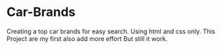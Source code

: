 # Car-Brands
Creating a top car brands for easy search. Using html and css only. This Project are my first also add more effort But still it work.
